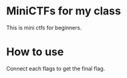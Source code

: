 # MiniCTFs for my class

This is mini ctfs for beginners.

# How to use

Connect each flags to get the final flag.

